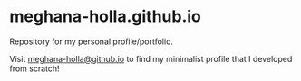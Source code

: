 # meghana-holla.github.io

Repository for my personal profile/portfolio.

Visit meghana-holla@github.io to find my minimalist profile that I developed from scratch!